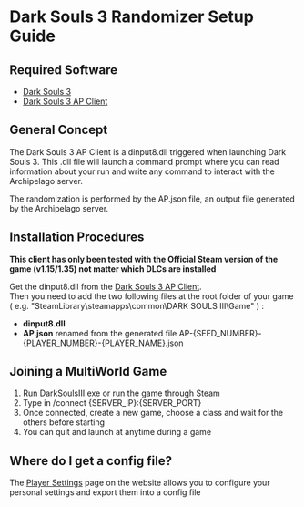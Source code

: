 # Dark Souls 3 Randomizer Setup Guide

## Required Software

- [Dark Souls 3](https://store.steampowered.com/app/374320/DARK_SOULS_III/)
- [Dark Souls 3 AP Client](https://github.com/Marechal-L/DarkSouls3-Archipelago-client)

## General Concept

The Dark Souls 3 AP Client is a dinput8.dll triggered when launching Dark Souls 3. This .dll file will launch a command 
prompt where you can read information about your run and write any command to interact with the Archipelago server.  

The randomization is performed by the AP.json file, an output file generated by the Archipelago server.

## Installation Procedures

**This client has only been tested with the Official Steam version of the game (v1.15/1.35) not matter which DLCs are installed**

Get the dinput8.dll from the [Dark Souls 3 AP Client](https://github.com/Marechal-L/DarkSouls3-Archipelago-client).  
Then you need to add the two following files at the root folder of your game 
( e.g. "SteamLibrary\steamapps\common\DARK SOULS III\Game" ) : 
- **dinput8.dll**
- **AP.json** renamed from the generated file AP-{SEED_NUMBER}-{PLAYER_NUMBER}-{PLAYER_NAME}.json

## Joining a MultiWorld Game

1. Run DarkSoulsIII.exe or run the game through Steam
2. Type in /connect {SERVER_IP}:{SERVER_PORT}
3. Once connected, create a new game, choose a class and wait for the others before starting
4. You can quit and launch at anytime during a game

## Where do I get a config file?

The [Player Settings](../player-settings) page on the website allows you to
configure your personal settings and export them into a config file